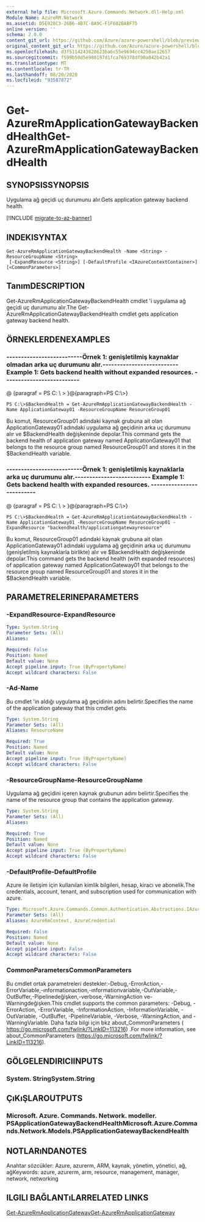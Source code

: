 ```yaml
---
external help file: Microsoft.Azure.Commands.Network.dll-Help.xml
Module Name: AzureRM.Network
ms.assetid: D5E928C3-26B6-4B7C-8A9C-F1F602BABF75
online version: ''
schema: 2.0.0
content_git_url: https://github.com/Azure/azure-powershell/blob/preview/src/ResourceManager/Network/Commands.Network/help/Get-AzureRmApplicationGatewayBackendHealth.md
original_content_git_url: https://github.com/Azure/azure-powershell/blob/preview/src/ResourceManager/Network/Commands.Network/help/Get-AzureRmApplicationGatewayBackendHealth.md
ms.openlocfilehash: d3f5114243828623ba6c55e9694cc4250ae12657
ms.sourcegitcommit: f599b50d5e980197d1fca769378df90a842b42a1
ms.translationtype: MT
ms.contentlocale: tr-TR
ms.lasthandoff: 08/20/2020
ms.locfileid: "93587872"
---
```

# <span data-ttu-id="a6331-101">Get-AzureRmApplicationGatewayBackendHealth</span><span class="sxs-lookup"><span data-stu-id="a6331-101">Get-AzureRmApplicationGatewayBackendHealth</span></span>

## <span data-ttu-id="a6331-102">SYNOPSIS</span><span class="sxs-lookup"><span data-stu-id="a6331-102">SYNOPSIS</span></span>
<span data-ttu-id="a6331-103">Uygulama ağ geçidi uç durumunu alır.</span><span class="sxs-lookup"><span data-stu-id="a6331-103">Gets application gateway backend health.</span></span>

[!INCLUDE [migrate-to-az-banner](../../includes/migrate-to-az-banner.md)]

## <span data-ttu-id="a6331-104">INDEKI</span><span class="sxs-lookup"><span data-stu-id="a6331-104">SYNTAX</span></span>

```
Get-AzureRmApplicationGatewayBackendHealth -Name <String> -ResourceGroupName <String>
 [-ExpandResource <String>] [-DefaultProfile <IAzureContextContainer>] [<CommonParameters>]
```

## <span data-ttu-id="a6331-105">Tanım</span><span class="sxs-lookup"><span data-stu-id="a6331-105">DESCRIPTION</span></span>
<span data-ttu-id="a6331-106">Get-AzureRmApplicationGatewayBackendHealth cmdlet 'i uygulama ağ geçidi uç durumunu alır.</span><span class="sxs-lookup"><span data-stu-id="a6331-106">The Get-AzureRmApplicationGatewayBackendHealth cmdlet gets application gateway backend health.</span></span>

## <span data-ttu-id="a6331-107">ÖRNEKLERDEN</span><span class="sxs-lookup"><span data-stu-id="a6331-107">EXAMPLES</span></span>

### <span data-ttu-id="a6331-108">--------------------------Örnek 1: genişletilmiş kaynaklar olmadan arka uç durumunu alır.</span><span class="sxs-lookup"><span data-stu-id="a6331-108">--------------------------  Example 1: Gets backend health without expanded resources.</span></span>  --------------------------
<span data-ttu-id="a6331-109">@ {paragraf = PS C: \\ \> }</span><span class="sxs-lookup"><span data-stu-id="a6331-109">@{paragraph=PS C:\\\>}</span></span>



















```
PS C:\>$BackendHealth = Get-AzureRmApplicationGatewayBackendHealth -Name ApplicationGateway01 -ResourceGroupName ResourceGroup01
```

<span data-ttu-id="a6331-110">Bu komut, ResourceGroup01 adındaki kaynak grubuna ait olan ApplicationGateway01 adındaki uygulama ağ geçidinin arka uç durumunu alır ve $BackendHealth değişkeninde depolar.</span><span class="sxs-lookup"><span data-stu-id="a6331-110">This command gets the backend health of application gateway named ApplicationGateway01 that belongs to the resource group named ResourceGroup01 and stores it in the $BackendHealth variable.</span></span>

### <span data-ttu-id="a6331-111">--------------------------Örnek 1: genişletilmiş kaynaklarla arka uç durumunu alır.</span><span class="sxs-lookup"><span data-stu-id="a6331-111">--------------------------  Example 1: Gets backend health with expanded resources.</span></span>  --------------------------
<span data-ttu-id="a6331-112">@ {paragraf = PS C: \\ \> }</span><span class="sxs-lookup"><span data-stu-id="a6331-112">@{paragraph=PS C:\\\>}</span></span>



















```
PS C:\>$BackendHealth = Get-AzureRmApplicationGatewayBackendHealth -Name ApplicationGateway01 -ResourceGroupName ResourceGroup01 -ExpandResource "backendhealth/applicationgatewayresource"
```

<span data-ttu-id="a6331-113">Bu komut, ResourceGroup01 adındaki kaynak grubuna ait olan ApplicationGateway01 adındaki uygulama ağ geçidinin arka uç durumunu (genişletilmiş kaynaklarla birlikte) alır ve $BackendHealth değişkeninde depolar.</span><span class="sxs-lookup"><span data-stu-id="a6331-113">This command gets the backend health (with expanded resources) of application gateway named ApplicationGateway01 that belongs to the resource group named ResourceGroup01 and stores it in the $BackendHealth variable.</span></span>

## <span data-ttu-id="a6331-114">PARAMETRELERINE</span><span class="sxs-lookup"><span data-stu-id="a6331-114">PARAMETERS</span></span>

### <span data-ttu-id="a6331-115">-ExpandResource</span><span class="sxs-lookup"><span data-stu-id="a6331-115">-ExpandResource</span></span>
```yaml
Type: System.String
Parameter Sets: (All)
Aliases: 

Required: False
Position: Named
Default value: None
Accept pipeline input: True (ByPropertyName)
Accept wildcard characters: False
```

### <span data-ttu-id="a6331-116">-Ad</span><span class="sxs-lookup"><span data-stu-id="a6331-116">-Name</span></span>
<span data-ttu-id="a6331-117">Bu cmdlet 'in aldığı uygulama ağ geçidinin adını belirtir.</span><span class="sxs-lookup"><span data-stu-id="a6331-117">Specifies the name of the application gateway that this cmdlet gets.</span></span>

```yaml
Type: System.String
Parameter Sets: (All)
Aliases: ResourceName

Required: True
Position: Named
Default value: None
Accept pipeline input: True (ByPropertyName)
Accept wildcard characters: False
```

### <span data-ttu-id="a6331-118">-ResourceGroupName</span><span class="sxs-lookup"><span data-stu-id="a6331-118">-ResourceGroupName</span></span>
<span data-ttu-id="a6331-119">Uygulama ağ geçidini içeren kaynak grubunun adını belirtir.</span><span class="sxs-lookup"><span data-stu-id="a6331-119">Specifies the name of the resource group that contains the application gateway.</span></span>

```yaml
Type: System.String
Parameter Sets: (All)
Aliases: 

Required: True
Position: Named
Default value: None
Accept pipeline input: True (ByPropertyName)
Accept wildcard characters: False
```

### <span data-ttu-id="a6331-120">-DefaultProfile</span><span class="sxs-lookup"><span data-stu-id="a6331-120">-DefaultProfile</span></span>
<span data-ttu-id="a6331-121">Azure ile iletişim için kullanılan kimlik bilgileri, hesap, kiracı ve abonelik.</span><span class="sxs-lookup"><span data-stu-id="a6331-121">The credentials, account, tenant, and subscription used for communication with azure.</span></span>

```yaml
Type: Microsoft.Azure.Commands.Common.Authentication.Abstractions.IAzureContextContainer
Parameter Sets: (All)
Aliases: AzureRmContext, AzureCredential

Required: False
Position: Named
Default value: None
Accept pipeline input: False
Accept wildcard characters: False
```

### <span data-ttu-id="a6331-122">CommonParameters</span><span class="sxs-lookup"><span data-stu-id="a6331-122">CommonParameters</span></span>
<span data-ttu-id="a6331-123">Bu cmdlet ortak parametreleri destekler:-Debug,-ErrorAction,-ErrorVariable,-ınformationaction,-ınformationvariable,-OutVariable,-OutBuffer,-Pipelinedeğişken,-verbose,-WarningAction ve-Warningdeğişken.</span><span class="sxs-lookup"><span data-stu-id="a6331-123">This cmdlet supports the common parameters: -Debug, -ErrorAction, -ErrorVariable, -InformationAction, -InformationVariable, -OutVariable, -OutBuffer, -PipelineVariable, -Verbose, -WarningAction, and -WarningVariable.</span></span> <span data-ttu-id="a6331-124">Daha fazla bilgi için bkz about_CommonParameters ( https://go.microsoft.com/fwlink/?LinkID=113216) .</span><span class="sxs-lookup"><span data-stu-id="a6331-124">For more information, see about_CommonParameters (https://go.microsoft.com/fwlink/?LinkID=113216).</span></span>

## <span data-ttu-id="a6331-125">GÖLGELENDIRICI</span><span class="sxs-lookup"><span data-stu-id="a6331-125">INPUTS</span></span>

### <span data-ttu-id="a6331-126">System. String</span><span class="sxs-lookup"><span data-stu-id="a6331-126">System.String</span></span>

## <span data-ttu-id="a6331-127">ÇıKıŞLAR</span><span class="sxs-lookup"><span data-stu-id="a6331-127">OUTPUTS</span></span>

### <span data-ttu-id="a6331-128">Microsoft. Azure. Commands. Network. modeller. PSApplicationGatewayBackendHealth</span><span class="sxs-lookup"><span data-stu-id="a6331-128">Microsoft.Azure.Commands.Network.Models.PSApplicationGatewayBackendHealth</span></span>

## <span data-ttu-id="a6331-129">NOTLARıNDA</span><span class="sxs-lookup"><span data-stu-id="a6331-129">NOTES</span></span>
<span data-ttu-id="a6331-130">Anahtar sözcükler: Azure, azurerm, ARM, kaynak, yönetim, yönetici, ağ, ağ</span><span class="sxs-lookup"><span data-stu-id="a6331-130">Keywords: azure, azurerm, arm, resource, management, manager, network, networking</span></span>

## <span data-ttu-id="a6331-131">ILGILI BAĞLANTıLAR</span><span class="sxs-lookup"><span data-stu-id="a6331-131">RELATED LINKS</span></span>

[<span data-ttu-id="a6331-132">Get-AzureRmApplicationGateway</span><span class="sxs-lookup"><span data-stu-id="a6331-132">Get-AzureRmApplicationGateway</span></span>](./Get-AzureRmApplicationGateway.md)

